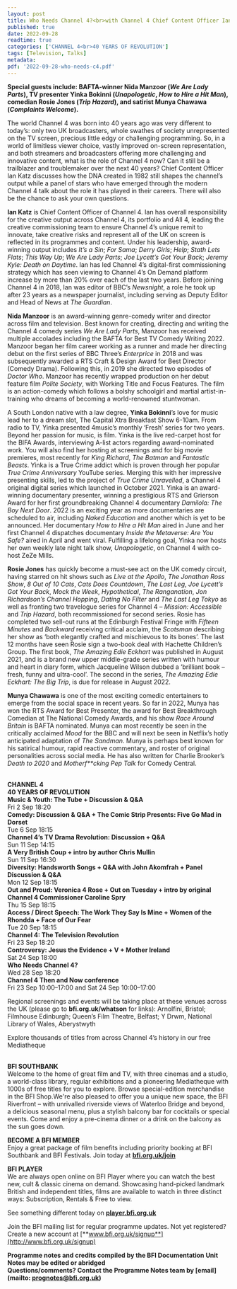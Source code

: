 ```yaml
---
layout: post
title: Who Needs Channel 4?<br>with Channel 4 Chief Content Officer Ian Katz
published: true
date: 2022-09-28
readtime: true
categories: ['CHANNEL 4<br>40 YEARS OF REVOLUTION']
tags: [Television, Talks]
metadata: 
pdf: '2022-09-28-who-needs-c4.pdf'
---
```


**Special guests include: BAFTA-winner Nida Manzoor (_We Are Lady Parts_), TV presenter Yinka Bokinni (_Unapologetic_, _How to Hire a Hit Man_), comedian Rosie Jones (_Trip Hazard_), and satirist Munya Chawawa (_Complaints Welcome_).**

The world Channel 4 was born into 40 years ago was very different to today’s: only two UK broadcasters, whole swathes of society unrepresented on the TV screen, precious little edgy or challenging programming. So, in a world of limitless viewer choice, vastly improved on-screen representation, and both streamers and broadcasters offering more challenging and innovative content, what is the role of Channel 4 now? Can it still be a trailblazer and troublemaker over the next 40 years? Chief Content Officer Ian Katz discusses how the DNA created in 1982 still shapes the channel’s output while a panel of stars who have emerged through the modern Channel 4 talk about the role it has played in their careers. There will also be the chance to ask your own questions.

**Ian Katz** is Chief Content Officer of Channel 4. Ian has overall responsibility for the creative output across Channel 4, its portfolio and All 4, leading the creative commissioning team to ensure Channel 4’s unique remit to innovate, take creative risks and represent all of the UK on screen is reflected in its programmes and content. Under his leadership, award-winning output includes _It’s a Sin_; _For Sama_; _Derry Girls_; _Help_; _Stath Lets Flats_; _This Way Up_; _We Are Lady Parts_; _Joe Lycett’s Got Your Back_; _Jeremy Kyle: Death on Daytime_. Ian has led Channel 4’s digital-first commissioning strategy which has seen viewing to Channel 4’s On Demand platform increase by more than 20% over each of the last two years. Before joining Channel 4 in 2018, Ian was editor of BBC’s _Newsnight_, a role he took up after 23 years as a newspaper journalist, including serving as Deputy Editor and Head of News at  _The Guardian_.

**Nida Manzoor** is an award-winning genre-comedy writer and director across film and television. Best known for creating, directing and writing the Channel 4 comedy series _We Are Lady Parts_, Manzoor has received multiple accolades including the BAFTA for Best TV Comedy Writing 2022. Manzoor began her film career working as a runner and made her directing debut on the first series of BBC Three’s _Enterprice_ in 2018 and was subsequently awarded a RTS Craft & Design Award for Best Director (Comedy Drama). Following this, in 2019 she directed two episodes of _Doctor Who_. Manzoor has recently wrapped production on her debut feature film _Polite Society_, with Working Title and Focus Features. The film is an action-comedy which follows a bolshy schoolgirl and martial artist-in-training who dreams of becoming a world-renowned stuntwoman.

A South London native with a law degree, **Yinka Bokinni**’s love for music lead her to a dream slot, The Capital Xtra Breakfast Show 6-10am. From radio to TV, Yinka presented 4music’s monthly ‘Fresh’ series for two years. Beyond her passion for music, is film. Yinka is the live red-carpet host for the BIFA Awards, interviewing A-list actors regarding award-nominated work. You will also find her hosting at screenings and for big movie premieres, most recently for _King Richard_, _The Batman_ and _Fantastic_ _Beasts_. Yinka is a True Crime addict which is proven through her popular _True Crime Anniversary_ YouTube series. Merging this with her impressive presenting skills, led to the project of _True Crime Unravelled_, a Channel 4 original digital series which launched in October 2021. Yinka is an award-winning documentary presenter, winning a prestigious RTS and Grierson Award for her first groundbreaking Channel 4 documentary _Damilola: The Boy Next Door_. 2022 is an exciting year as more documentaries are scheduled to air, including _Naked Education_ and another which is yet to be announced. Her documentary _How to Hire a Hit Man_ aired in June and her first Channel 4 dispatches documentary _Inside the Metaverse: Are You Safe?_ aired in April and went viral. Fulfilling a lifelong goal, Yinka now hosts her own weekly late night talk show, _Unapologetic_, on Channel 4 with co-host ZeZe Mills.

**Rosie Jones** has quickly become a must-see act on the UK comedy circuit, having starred on hit shows such as _Live at the Apollo_, _The Jonathan_ _Ross_ _Show_, _8 Out of 10 Cats_, _Cats Does Countdown_, _The Last Leg_, _Joe Lycett’s_ _Got Your Back_, _Mock the Week_, _Hypothetical_, _The Ranganation_, _Jon_ _Richardson’s Channel Hopping_, _Dating No Filter_ and _The Last Leg Tokyo_ as well as fronting two travelogue series for Channel 4 – _Mission: Accessible_ and _Trip Hazard_, both recommissioned for second series. Rosie has completed two sell-out runs at the Edinburgh Festival Fringe with _Fifteen_ _Minutes_ and _Backward_ receiving critical acclaim, the _Scotsman_ describing her show as ‘both elegantly crafted and mischievous to its bones’. The last 12 months have seen Rosie sign a two-book deal with Hachette Children’s Group. The first book, _The Amazing Edie Eckhart_ was published in August 2021, and is a brand new upper middle-grade series written with humour and heart in diary form, which Jacqueline Wilson dubbed a ‘brilliant book – fresh, funny and ultra-cool’. The second in the series, _The Amazing Edie Eckhart: The Big Trip_, is due for release in August 2022.

**Munya Chawawa** is one of the most exciting comedic entertainers to emerge from the social space in recent years. So far in 2022, Munya has won the RTS Award for Best Presenter, the award for Best Breakthrough Comedian at The National Comedy Awards, and his show _Race Around Britain_ is BAFTA nominated. Munya can most recently be seen in the critically acclaimed _Mood_ for the BBC and will next be seen in Netflix’s hotly anticipated adaptation of _The Sandman_. Munya is perhaps best known for his satirical humour, rapid reactive commentary, and roster of original personalities across social media. He has also written for Charlie Brooker’s _Death to 2020_ and _Motherf**cking Pep Talk_ for Comedy Central.
<br><br>

**CHANNEL 4  
40 YEARS OF REVOLUTION**<br>
**Music & Youth: The Tube + Discussion & Q&A**<br>
Fri 2 Sep 18:20<br>
**Comedy: Discussion & Q&A + The Comic Strip Presents: Five Go Mad in Dorset**<br>
Tue 6 Sep 18:15<br>
**Channel 4’s TV Drama Revolution:  Discussion + Q&A**<br>
Sun 11 Sep 14:15<br>
**A Very British Coup + intro by  author Chris Mullin**<br>
Sun 11 Sep 16:30<br>
**Diversity: Handsworth Songs + Q&A with  John Akomfrah + Panel Discussion & Q&A**<br>
Mon 12 Sep 18:15<br>
**Out and Proud: Veronica 4 Rose  + Out on Tuesday + intro by original  
Channel 4 Commissioner Caroline Spry**<br>
Thu 15 Sep 18:15<br>
**Access / Direct Speech: The Work They Say  Is Mine + Women of the Rhondda  + Face of Our Fear**<br>
Tue 20 Sep 18:15<br>
**Channel 4: The Television Revolution**<br>
Fri 23 Sep 18:20<br>
**Controversy: Jesus the Evidence + V  + Mother Ireland**<br>
Sat 24 Sep 18:00<br>
**Who Needs Channel 4?**<br>
Wed 28 Sep 18:20<br>
**Channel 4 Then and Now conference**<br>
Fri 23 Sep 10:00–17:00 and Sat 24 Sep  10:00–17:00<br>

Regional screenings and events will be taking place at these venues across the UK (please go to **bfi.org.uk/whatson** for links): Arnolfini, Bristol; Filmhouse Edinburgh; Queen’s Film Theatre, Belfast; Y Drwm, National Library of Wales, Aberystwyth

Explore thousands of titles from across  Channel 4’s history in our free Mediatheque<br>
<br>

**BFI SOUTHBANK**  
Welcome to the home of great film and TV, with three cinemas and a studio, a world-class library, regular exhibitions and a pioneering Mediatheque with 1000s of free titles for you to explore. Browse special-edition merchandise in the BFI Shop.We&#39;re also pleased to offer you a unique new space, the BFI Riverfront – with unrivalled riverside views of Waterloo Bridge and beyond, a delicious seasonal menu, plus a stylish balcony bar for cocktails or special events. Come and enjoy a pre-cinema dinner or a drink on the balcony as the sun goes down.  

**BECOME A BFI MEMBER**  
Enjoy a great package of film benefits including priority booking at BFI Southbank and BFI Festivals. Join today at [**bfi.org.uk/join**](http://www.bfi.org.uk/join)  

**BFI PLAYER**  
 We are always open online on BFI Player where you can watch the best new, cult &amp; classic cinema on demand. Showcasing hand-picked landmark British and independent titles, films are available to watch in three distinct ways: Subscription, Rentals &amp; Free to view.  

See something different today on [**player.bfi.org.uk**](https://player.bfi.org.uk)  

Join the BFI mailing list for regular programme updates. Not yet registered? Create a new account at [**www.bfi.org.uk/signup**](http://www.bfi.org.uk/signup)

**Programme notes and credits compiled by the BFI Documentation Unit  
Notes may be edited or abridged  
Questions/comments? Contact the Programme Notes team by [email](mailto: prognotes@bfi.org.uk)**

<!--stackedit_data:
eyJoaXN0b3J5IjpbLTE0OTAwMjM5OV19
-->
